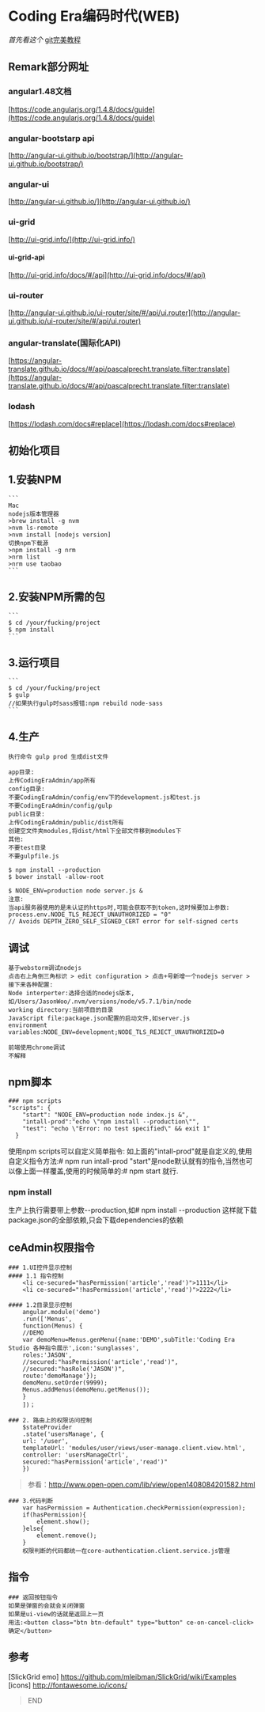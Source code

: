 # Coding Era编码时代(WEB)

*首先看这个*
[git完美教程](http://www.liaoxuefeng.com/wiki/0013739516305929606dd18361248578c67b8067c8c017b000/)
## Remark部分网址
### angular1.48文档
[https://code.angularjs.org/1.4.8/docs/guide](https://code.angularjs.org/1.4.8/docs/guide)
### angular-bootstarp api
[http://angular-ui.github.io/bootstrap/](http://angular-ui.github.io/bootstrap/)
### angular-ui
[http://angular-ui.github.io/](http://angular-ui.github.io/)
### ui-grid
[http://ui-grid.info/](http://ui-grid.info/)
#### ui-grid-api
[http://ui-grid.info/docs/#/api](http://ui-grid.info/docs/#/api)
### ui-router
[http://angular-ui.github.io/ui-router/site/#/api/ui.router](http://angular-ui.github.io/ui-router/site/#/api/ui.router)
### angular-translate(国际化API)
[https://angular-translate.github.io/docs/#/api/pascalprecht.translate.filter:translate](https://angular-translate.github.io/docs/#/api/pascalprecht.translate.filter:translate)
### lodash
[https://lodash.com/docs#replace](https://lodash.com/docs#replace)

## 初始化项目
## 1.安装NPM
    ```
    Mac
    nodejs版本管理器
    >brew install -g nvm
    >nvm ls-remote
    >nvm install [nodejs version]
    切换npm下载源
    >npm install -g nrm
    >nrm list
    >nrm use taobao
    ```

## 2.安装NPM所需的包
    ```
    $ cd /your/fucking/project
    $ npm install
    ```

## 3.运行项目
    ```
    $ cd /your/fucking/project
    $ gulp
    //如果执行gulp时sass报错:npm rebuild node-sass
    ```

## 4.生产
    执行命令 gulp prod 生成dist文件

    app目录:
    上传CodingEraAdmin/app所有
    config目录:
    不要CodingEraAdmin/config/env下的development.js和test.js
    不要CodingEraAdmin/config/gulp
    public目录:
    上传CodingEraAdmin/public/dist所有
    创建空文件夹modules,将dist/html下全部文件移到modules下
    其他:
    不要test目录
    不要gulpfile.js

    $ npm install --production
    $ bower install -allow-root

    $ NODE_ENV=production node server.js &
    注意:
    当api服务器使用的是未认证的https时,可能会获取不到token,这时候要加上参数:
    process.env.NODE_TLS_REJECT_UNAUTHORIZED = "0"
    // Avoids DEPTH_ZERO_SELF_SIGNED_CERT error for self-signed certs

## 调试
    基于webstorm调试nodejs
    点击右上角倒三角标识 > edit configuration > 点击+号新增一个nodejs server > 接下来各种配置:
    Node interperter:选择合适的nodejs版本,如/Users/JasonWoo/.nvm/versions/node/v5.7.1/bin/node
    working directory:当前项目的目录
    JavaScript file:package.json配置的启动文件,如server.js
    environment variables:NODE_ENV=development;NODE_TLS_REJECT_UNAUTHORIZED=0

    前端使用chrome调试
    不解释

## npm脚本
    ### npm scripts
    "scripts": {
        "start": "NODE_ENV=production node index.js &",
        "intall-prod":"echo \"npm install --production\"",
        "test": "echo \"Error: no test specified\" && exit 1"
      }
   使用npm scripts可以自定义简单指令:
   如上面的"intall-prod"就是自定义的,使用自定义指令方法:# npm run intall-prod
   "start"是node默认就有的指令,当然也可以像上面一样覆盖,使用的时候简单的:# npm start 就行.

   ### npm install
   生产上执行需要带上参数--production,如# npm install --production
   这样就下载package.json的全部依赖,只会下载dependencies的依赖

## ceAdmin权限指令
    ### 1.UI控件显示控制
    #### 1.1 指令控制
        <li ce-secured="hasPermission('article','read')">1111</li>
        <li ce-secured="!hasPermission('article','read')">2222</li>

    #### 1.2目录显示控制
        angular.module('demo')
        .run(['Menus',
        function(Menus) {
        //DEMO
        var demoMenu=Menus.genMenu({name:'DEMO',subTitle:'Coding Era Studio 各种指令展示',icon:'sunglasses',
        roles:'JASON',
        //secured:"hasPermission('article','read')",
        //secured:"hasRole('JASON')",
        route:'demoManage'});
        demoMenu.setOrder(9999);
        Menus.addMenus(demoMenu.getMenus());
        }
        ])；

    ### 2. 路由上的权限访问控制
        $stateProvider
        .state('usersManage', {
        url: '/user',
        templateUrl: 'modules/user/views/user-manage.client.view.html',
        controller: 'usersManageCtrl',
        secured:"hasPermission('article','read')"
        })

>参看：http://www.open-open.com/lib/view/open1408084201582.html

    ### 3.代码判断
        var hasPermission = Authentication.checkPermission(expression);
        if(hasPermission){
            element.show();
        }else{
            element.remove();
        }
        权限判断的代码都统一在core-authentication.client.service.js管理

## 指令
    ### 返回按钮指令
    如果是弹窗的会就会关闭弹窗
    如果是ui-view的话就是返回上一页
    用法:<button class="btn btn-default" type="button" ce-on-cancel-click>确定</button>

## 参考
   [SlickGrid emo] https://github.com/mleibman/SlickGrid/wiki/Examples
   [icons] http://fontawesome.io/icons/

>END
